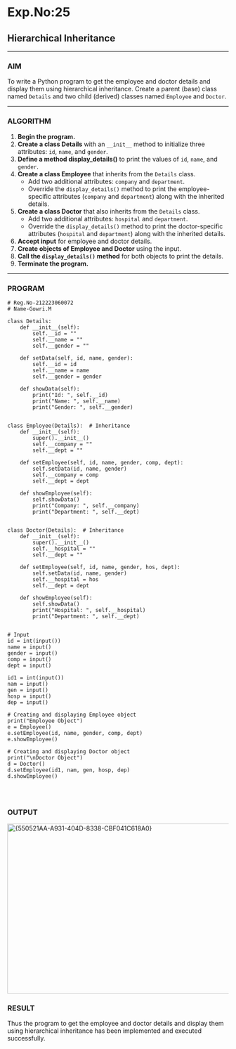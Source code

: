 # Exp.No:25  
## Hierarchical Inheritance

---

### AIM  
To write a Python program to get the employee and doctor details and display them using hierarchical inheritance. Create a parent (base) class named `Details` and two child (derived) classes named `Employee` and `Doctor`.

---

### ALGORITHM

1. **Begin the program.**
2. **Create a class Details** with an `__init__` method to initialize three attributes: `id`, `name`, and `gender`.
3. **Define a method display_details()** to print the values of `id`, `name`, and `gender`.
4. **Create a class Employee** that inherits from the `Details` class. 
   - Add two additional attributes: `company` and `department`.
   - Override the `display_details()` method to print the employee-specific attributes (`company` and `department`) along with the inherited details.
5. **Create a class Doctor** that also inherits from the `Details` class. 
   - Add two additional attributes: `hospital` and `department`.
   - Override the `display_details()` method to print the doctor-specific attributes (`hospital` and `department`) along with the inherited details.
6. **Accept input** for employee and doctor details.
7. **Create objects of Employee and Doctor** using the input.
8. **Call the `display_details()` method** for both objects to print the details.
9. **Terminate the program.**

---

### PROGRAM
```
# Reg.No-212223060072
# Name-Gowri.M

class Details:
    def __init__(self):
        self.__id = ""
        self.__name = ""
        self.__gender = ""

    def setData(self, id, name, gender):
        self.__id = id
        self.__name = name
        self.__gender = gender

    def showData(self):
        print("Id: ", self.__id)
        print("Name: ", self.__name)
        print("Gender: ", self.__gender)


class Employee(Details):  # Inheritance
    def __init__(self):
        super().__init__()
        self.__company = ""
        self.__dept = ""

    def setEmployee(self, id, name, gender, comp, dept):
        self.setData(id, name, gender)
        self.__company = comp
        self.__dept = dept

    def showEmployee(self):
        self.showData()
        print("Company: ", self.__company)
        print("Department: ", self.__dept)


class Doctor(Details):  # Inheritance
    def __init__(self):
        super().__init__()
        self.__hospital = ""
        self.__dept = ""

    def setEmployee(self, id, name, gender, hos, dept):
        self.setData(id, name, gender)
        self.__hospital = hos
        self.__dept = dept

    def showEmployee(self):
        self.showData()
        print("Hospital: ", self.__hospital)
        print("Department: ", self.__dept)


# Input
id = int(input())
name = input()
gender = input()
comp = input()
dept = input()

id1 = int(input())
nam = input()
gen = input()
hosp = input()
dep = input()

# Creating and displaying Employee object
print("Employee Object")
e = Employee()
e.setEmployee(id, name, gender, comp, dept)
e.showEmployee()

# Creating and displaying Doctor object
print("\nDoctor Object")
d = Doctor()
d.setEmployee(id1, nam, gen, hosp, dep)
d.showEmployee()




```

### OUTPUT  
<img width="599" height="387" alt="{550521AA-A931-404D-8338-CBF041C618A0}" src="https://github.com/user-attachments/assets/3d93f5ec-fc29-49e5-b82f-26a3e120c386" />

### RESULT
Thus the program to get the employee and doctor details and display them using hierarchical inheritance has been implemented and executed successfully.
